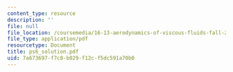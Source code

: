 ```yaml
---
content_type: resource
description: ''
file: null
file_location: /coursemedia/16-13-aerodynamics-of-viscous-fluids-fall-2003/7a673697f7c8b029f12cf5dc591a70b0_ps6_solution.pdf
file_type: application/pdf
resourcetype: Document
title: ps6_solution.pdf
uid: 7a673697-f7c8-b029-f12c-f5dc591a70b0
---
```

